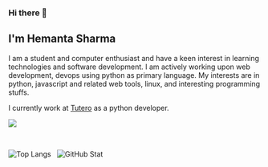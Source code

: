 ### Hi there 👋

## I'm Hemanta Sharma

I am a student and computer enthusiast and have a keen interest in learning technologies and software development. I am actively working upon web development, devops using python as primary language. My interests are in python, javascript and related web tools, linux, and interesting programming stuffs.

I currently work at [Tutero](https://tutero.com.au) as a python developer.

 <p>
  <a href="https://www.linkedin.com/in/hemanta-sharma-636290137/">
    <img src="https://img.shields.io/badge/Hemanta-Sharma-blue?logo=linkedin&style=flat">
    </a> 
</p>

<br/>

<p>
    <img src="https://github-readme-stats.vercel.app/api/top-langs/?username=hemanta212&layout=compact&langs_count=8" alt="Top Langs">
  &nbsp; 
    <img src="https://github-readme-stats.vercel.app/api?username=hemanta212&show_icons=true&count_private=true&custom_title=My%27s%20GitHub%20Stat&include_all_commits=true" alt="GitHub Stat">
</p>

